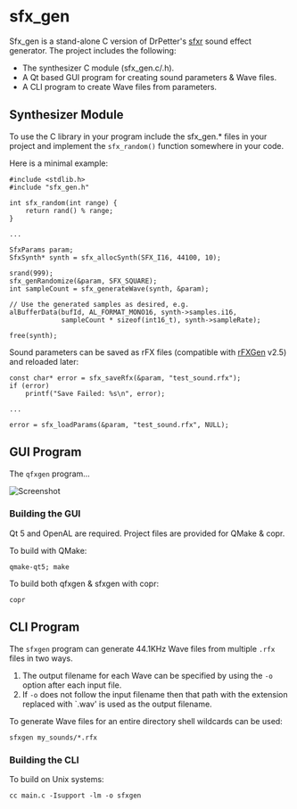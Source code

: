 sfx_gen
=======

Sfx_gen is a stand-alone C version of DrPetter's [sfxr] sound effect generator.
The project includes the following:

  - The synthesizer C module (sfx_gen.c/.h).
  - A Qt based GUI program for creating sound parameters & Wave files.
  - A CLI program to create Wave files from parameters.


Synthesizer Module
------------------

To use the C library in your program include the sfx_gen.\* files in
your project and implement the `sfx_random()` function somewhere in your code.

Here is a minimal example:

    #include <stdlib.h>
    #include "sfx_gen.h"

    int sfx_random(int range) {
        return rand() % range;
    }

    ...

    SfxParams param;
    SfxSynth* synth = sfx_allocSynth(SFX_I16, 44100, 10);

    srand(999);
    sfx_genRandomize(&param, SFX_SQUARE);
    int sampleCount = sfx_generateWave(synth, &param);

    // Use the generated samples as desired, e.g.
    alBufferData(bufId, AL_FORMAT_MONO16, synth->samples.i16,
                 sampleCount * sizeof(int16_t), synth->sampleRate);

    free(synth);

Sound parameters can be saved as rFX files (compatible with [rFXGen] v2.5) and
reloaded later:

    const char* error = sfx_saveRfx(&param, "test_sound.rfx");
    if (error)
        printf("Save Failed: %s\n", error);

    ...

    error = sfx_loadParams(&param, "test_sound.rfx", NULL);


GUI Program
-----------

The `qfxgen` program...

![Screenshot](https://github.com/WickedSmoke/sfx_gen/wiki/images/qfxgen.png)

### Building the GUI

Qt 5 and OpenAL are required.  Project files are provided for QMake & copr.

To build with QMake:

    qmake-qt5; make

To build both qfxgen & sfxgen with copr:

    copr


CLI Program
-----------

The `sfxgen` program can generate 44.1KHz Wave files from multiple `.rfx`
files in two ways.

 1. The output filename for each Wave can be specified by using the `-o`
    option after each input file.
 2. If `-o` does not follow the input filename then that path with the
    extension replaced with `.wav' is used as the output filename.

To generate Wave files for an entire directory shell wildcards can be used:

    sfxgen my_sounds/*.rfx

### Building the CLI

To build on Unix systems:

    cc main.c -Isupport -lm -o sfxgen


[sfxr]: http://www.drpetter.se/project_sfxr.html
[rFXGen]: https://raylibtech.itch.io/rfxgen
